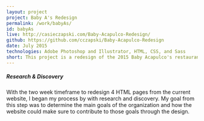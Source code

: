 ```yaml
---
layout: project
project: Baby A's Redesign
permalink: /work/babyAs/
id: babyAs
live: http://casieczapski.com/Baby-Acapulco-Redesign/
github: https://github.com/cczapski/Baby-Acapulco-Redesign
date: July 2015
technologies: Adobe Photoshop and Illustrator, HTML, CSS, and Sass
short: This project is a redesign of the 2015 Baby Acapulco's restaurant website. A large focus of the project was exploring typography and accesibility across multiple devices. Please note, this project is not officially affliated with any of the Baby Acapulco restaurants and is simply an <a href="http://theironyard.com/">Iron Yard</a> project.
---
```


##### Research & Discovery

With the two week timeframe to redesign 4 HTML pages from the current website, I began my process by with research and discovery. My goal from this step was to determine the main goals of the organization and how the website could make sure to contribute to those goals through the design.



